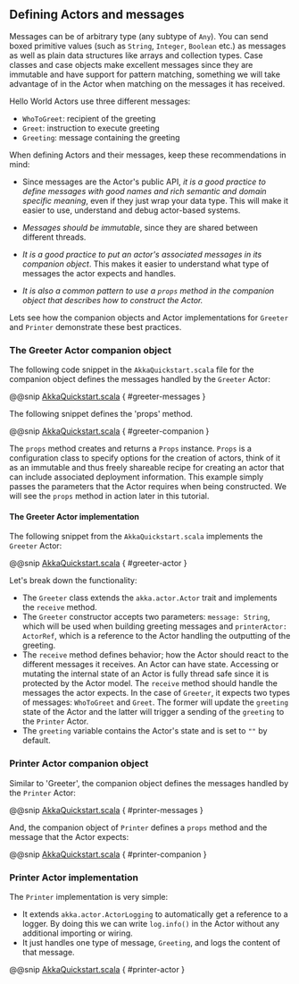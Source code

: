 ## Defining Actors and messages      

Messages can be of arbitrary type (any subtype of `Any`). You can send boxed primitive values (such as `String`, `Integer`, `Boolean` etc.) as messages as well as plain data structures like arrays and collection types. Case classes and case objects make excellent messages since they are immutable and have support for pattern matching, something we will take advantage of in the Actor when matching on the messages it has received. 

Hello World Actors use three different messages:

* `WhoToGreet`: recipient of the greeting
* `Greet`: instruction to execute greeting
* `Greeting`: message containing the greeting

When defining Actors and their messages, keep these recommendations in mind:

* Since messages are the Actor's public API, _it is a good practice to define messages with good names and rich semantic and domain specific meaning_, even if they just wrap your data type. This will make it easier to use, understand and debug actor-based systems. 

* _Messages should be immutable_, since they are shared between different threads.

* _It is a good practice to put an actor's associated messages in its companion object_. This makes it easier to understand what type of messages the actor expects and handles. 

* _It is also a common pattern to use a `props` method in the companion object that describes how to construct the Actor._ 

Lets see how the companion objects and Actor implementations for `Greeter` and `Printer` demonstrate these best practices. 

### The Greeter Actor companion object

The following code snippet in the `AkkaQuickstart.scala` file for the companion object defines the messages handled by the `Greeter` Actor:
 
@@snip [AkkaQuickstart.scala]($g8src$/scala/com/lightbend/akka/sample/AkkaQuickstart.scala) { #greeter-messages }

The following snippet defines the 'props' method.

@@snip [AkkaQuickstart.scala]($g8src$/scala/com/lightbend/akka/sample/AkkaQuickstart.scala) { #greeter-companion }
 
The `props` method creates and returns a `Props` instance. `Props` is a configuration class to specify options for the creation of actors, think of it as an immutable and thus freely shareable recipe for creating an actor that can include associated deployment information. This example simply passes the parameters that the Actor requires when being constructed. We will see the `props` method in action later in this tutorial.
 
#### The Greeter Actor implementation
 
The following snippet from the `AkkaQuickstart.scala` implements the `Greeter` Actor:  
 
@@snip [AkkaQuickstart.scala]($g8src$/scala/com/lightbend/akka/sample/AkkaQuickstart.scala) { #greeter-actor }
 
Let's break down the functionality:

* The `Greeter` class extends the `akka.actor.Actor` trait and implements the `receive` method. 
* The `Greeter` constructor accepts two parameters: `message: String`, which will be used when building greeting messages and `printerActor: ActorRef`, which is a reference to the Actor handling the outputting of the greeting.
* The `receive` method defines behavior; how the Actor should react to the different messages it receives. An Actor can have state. Accessing or mutating the internal state of an Actor is fully thread safe since it is protected by the Actor model. The `receive` method should handle the messages the actor expects. In the case of `Greeter`, it expects two types of messages: `WhoToGreet` and `Greet`. The former will update the `greeting` state of the Actor and the latter will trigger a sending of the `greeting` to the `Printer` Actor.
* The `greeting` variable contains the Actor's state and is set to `""` by default.
 
### Printer Actor companion object

Similar to 'Greeter', the companion object defines the messages handled by the `Printer` Actor:

@@snip [AkkaQuickstart.scala]($g8src$/scala/com/lightbend/akka/sample/AkkaQuickstart.scala) { #printer-messages }
  
And, the companion object of `Printer` defines a `props` method and the message that the Actor expects:
 
@@snip [AkkaQuickstart.scala]($g8src$/scala/com/lightbend/akka/sample/AkkaQuickstart.scala) { #printer-companion }
 
### Printer Actor implementation
 
The `Printer` implementation is very simple:

* It extends `akka.actor.ActorLogging` to automatically get a reference to a logger. By doing this we can write `log.info()` in the Actor without any additional importing or wiring.
* It just handles one type of message, `Greeting`, and logs the content of that message.  
 
@@snip [AkkaQuickstart.scala]($g8src$/scala/com/lightbend/akka/sample/AkkaQuickstart.scala) { #printer-actor }
